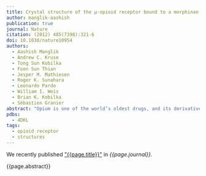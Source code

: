 ```yaml
---
title: Crystal structure of the µ-opioid receptor bound to a morphinan antagonist
author: manglik-aashish
publication: true
journal: Nature
citation: (2012) 485(7398):321-6
doi: 10.1038/nature10954
authors:
  - Aashish Manglik
  - Andrew C. Kruse
  - Tong Sun Kobilka
  - Foon Sun Thian
  - Jesper M. Mathiesen
  - Roger K. Sunahara
  - Leonardo Pardo
  - William I. Weis
  - Brian K. Kobilka
  - Sébastien Granier
abstract: "Opium is one of the world’s oldest drugs, and its derivatives morphine and codeine are among the most used clinical drugs to relieve severe pain. These prototypical opioids produce analgesia as well as many undesirable side effects (sedation, apnoea and dependence) by binding to and activating the G-protein-coupled µ-opioid receptor (µ-OR) in the central nervous system. Here we describe the 2.8 Å crystal structure of the mouse µ-OR in complex with an irreversible morphinan antagonist. Compared to the buried binding pocket observed in most G-protein-coupled receptors published so far, the morphinan ligand binds deeply within a large solvent-exposed pocket. Of particular interest, the µ-OR crystallizes as a two-fold symmetrical dimer through a four-helix bundle motif formed by transmembrane segments 5 and 6. These high-resolution insights into opioid receptor structure will enable the application of structure-based approaches to develop better drugs for the management of pain and addiction."
pdbs:
  - 4DKL
tags:
  - opioid receptor
  - structures
---
```


We recently published ["{{page.title}}"](https://doi.org/{{page.doi}}) in *{{page.journal}}*.

{{page.abstract}}
